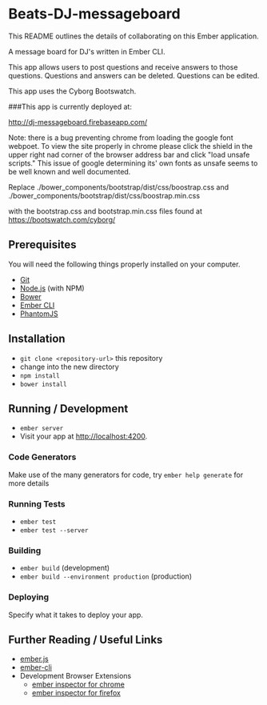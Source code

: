 # Beats-DJ-messageboard

This README outlines the details of collaborating on this Ember application.

A message board for DJ's written in Ember CLI.  

This app allows users to post questions and receive answers to those questions.  Questions and answers can be deleted.  Questions can be edited.  

This app uses the Cyborg Bootswatch.  

###This app is currently deployed at:

http://dj-messageboard.firebaseapp.com/

Note: there is a bug preventing chrome from loading the google font webpoet.  To view the site properly in chrome please click the shield in the upper right nad corner of the browser address bar and click "load unsafe scripts."  This issue of google determining its' own fonts as unsafe seems to be well known and well documented.  

Replace
  ./bower_components/bootstrap/dist/css/boostrap.css
and
  ./bower_components/bootstrap/dist/css/boostrap.min.css

with the bootstrap.css and bootstrap.min.css files found at https://bootswatch.com/cyborg/

## Prerequisites

You will need the following things properly installed on your computer.

* [Git](http://git-scm.com/)
* [Node.js](http://nodejs.org/) (with NPM)
* [Bower](http://bower.io/)
* [Ember CLI](http://www.ember-cli.com/)
* [PhantomJS](http://phantomjs.org/)

## Installation

* `git clone <repository-url>` this repository
* change into the new directory
* `npm install`
* `bower install`

## Running / Development

* `ember server`
* Visit your app at [http://localhost:4200](http://localhost:4200).

### Code Generators

Make use of the many generators for code, try `ember help generate` for more details

### Running Tests

* `ember test`
* `ember test --server`

### Building

* `ember build` (development)
* `ember build --environment production` (production)

### Deploying

Specify what it takes to deploy your app.

## Further Reading / Useful Links

* [ember.js](http://emberjs.com/)
* [ember-cli](http://www.ember-cli.com/)
* Development Browser Extensions
  * [ember inspector for chrome](https://chrome.google.com/webstore/detail/ember-inspector/bmdblncegkenkacieihfhpjfppoconhi)
  * [ember inspector for firefox](https://addons.mozilla.org/en-US/firefox/addon/ember-inspector/)

